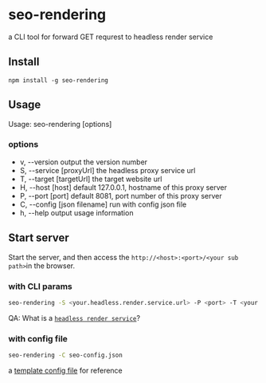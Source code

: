 # seo-rendering
a CLI tool for forward GET requrest to headless render service

## Install
``` shell
npm install -g seo-rendering
```

## Usage
Usage: seo-rendering [options]

### options
- v, --version                 output the version number
- S, --service [proxyUrl]      the headless proxy service url
- T, --target [targetUrl]      the target website url
- H, --host [host]             default 127.0.0.1, hostname of this proxy server
- P, --port [port]             default 8081, port number of this proxy server
- C, --config [json filename]  run with config json file
- h, --help                    output usage information

## Start server
Start the server, and then access the `http://<host>:<port>/<your sub path>`in the browser.

### with CLI params
``` bash
seo-rendering -S <your.headless.render.service.url> -P <port> -T <your.target.website.url> -H <host>
```

QA: What is a [`headless render service`](https://github.com/GoogleChrome/rendertron#render)?

### with config file
``` bash
seo-rendering -C seo-config.json
```

a [template config file](https://github.com/ukari/seo-rendering/blob/master/seo-config.json) for reference

